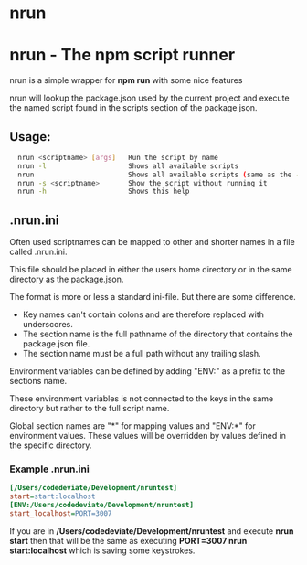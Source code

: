 # nrun

# nrun - The npm script runner
nrun is a simple wrapper for **npm run** with some nice features

nrun will lookup the package.json used by the current project and execute the named script found in the scripts section of the package.json.

## Usage:
```bash
  nrun <scriptname> [args]   Run the script by name
  nrun -l                    Shows all available scripts
  nrun                       Shows all available scripts (same as the -l flag)
  nrun -s <scriptname>       Show the script without running it
  nrun -h                    Shows this help
```
## .nrun.ini
Often used scriptnames can be mapped to other and shorter names in a file called .nrun.ini.

This file should be placed in either the users home directory or in the same directory as the package.json.

The format is more or less a standard ini-file. But there are some difference.
* Key names can't contain colons and are therefore replaced with underscores.
* The section name is the full pathname of the directory that contains the package.json file.
* The section name must be a full path without any trailing slash.

Environment variables can be defined by adding "ENV:" as a prefix to the sections name.

These environment variables is not connected to the keys in the same directory but rather to the full script name.

Global section names are "\*" for mapping values and "ENV:\*" for environment values. These values will be overridden by values defined in the specific directory.

### Example .nrun.ini
```ini
[/Users/codedeviate/Development/nruntest]
start=start:localhost
[ENV:/Users/codedeviate/Development/nruntest]
start_localhost=PORT=3007
```

If you are in **/Users/codedeviate/Development/nruntest** and execute **nrun start** then that will be the same as executing **PORT=3007 nrun start:localhost** which is saving some keystrokes.

